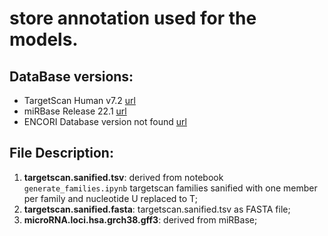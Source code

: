 # store annotation used for the models.

## DataBase versions:
- TargetScan Human v7.2 [url](http://www.targetscan.org/vert_72/)
- miRBase Release 22.1 [url](http://www.mirbase.org/ftp.shtml) 
- ENCORI Database version not found [url](http://starbase.sysu.edu.cn/)

## File Description:
1. **targetscan.sanified.tsv**: derived from notebook `generate_families.ipynb` targetscan families sanified with one member per family and nucleotide U replaced to T;
2. **targetscan.sanified.fasta**: targetscan.sanified.tsv as FASTA file;
3. **microRNA.loci.hsa.grch38.gff3**: derived from miRBase;
